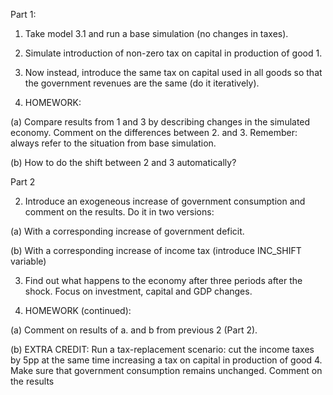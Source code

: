 Part 1:

1. Take model 3.1 and run a base simulation (no changes in taxes).

2. Simulate introduction of non-zero tax on capital in production of good 1. 

3. Now instead, introduce the same tax on capital used in all goods so that the government revenues are the same (do it iteratively).

4. HOMEWORK:

(a) Compare results from 1 and 3 by describing changes in the simulated economy. Comment on the differences between 2. and 3. Remember: always refer to the situation from base simulation. 

(b) How to do the shift between 2 and 3 automatically?

Part 2

2. Introduce an exogeneous increase of government consumption and comment on the results. Do it in two versions:

(a) With a corresponding increase of government deficit.

(b) With a corresponding increase of income tax (introduce INC_SHIFT variable)

3. Find out what happens to the economy after three periods after the shock. Focus on investment, capital and GDP changes.

4. HOMEWORK (continued):

(a) Comment on results of a. and b from previous 2 (Part 2). 

(b) EXTRA CREDIT: Run a tax-replacement scenario: cut the income taxes by 5pp at the same time increasing a tax on capital in production of good 4. Make sure that government consumption remains unchanged. Comment on the results
